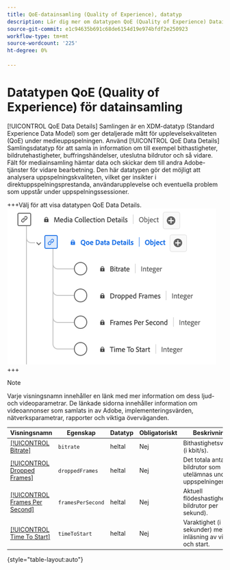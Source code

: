 ```yaml
---
title: QoE-datainsamling (Quality of Experience), datatyp
description: Lär dig mer om datatypen QoE (Quality of Experience) Datainsamling av typen XDM (Experience Data Model).
source-git-commit: e1c94635b691c68de6154d19e974bfdf2e250923
workflow-type: tm+mt
source-wordcount: '225'
ht-degree: 0%

---
```


# Datatypen QoE (Quality of Experience) för datainsamling

[!UICONTROL QoE Data Details] Samlingen är en XDM-datatyp (Standard Experience Data Model) som ger detaljerade mått för upplevelsekvaliteten (QoE) under medieuppspelningen. Använd [!UICONTROL QoE Data Details] Samlingsdatatyp för att samla in information om till exempel bithastigheter, bildrutehastigheter, buffringshändelser, uteslutna bildrutor och så vidare. Fält för mediainsamling hämtar data och skickar dem till andra Adobe-tjänster för vidare bearbetning. Den här datatypen gör det möjligt att analysera uppspelningskvaliteten, vilket ger insikter i direktuppspelningsprestanda, användarupplevelse och eventuella problem som uppstår under uppspelningssessioner.

+++Välj för att visa datatypen QoE Data Details.
![Ett diagram över datatypen QoE (Quality of Experience) Data Details Collection.](../images/data-types/qoe-data-details-collection.png)
+++

>[!NOTE]
>
>Varje visningsnamn innehåller en länk med mer information om dess ljud- och videoparametrar. De länkade sidorna innehåller information om videoannonser som samlats in av Adobe, implementeringsvärden, nätverksparametrar, rapporter och viktiga överväganden.

| Visningsnamn | Egenskap | Datatyp | Obligatoriskt | Beskrivning |
|-------------------------------------------------------------------------------------------------------------------------------------------------------------------|--------------------------|-----------|-----------|---------------------------------------------------------------------------------------|
| [[!UICONTROL Bitrate]](https://experienceleague.adobe.com/docs/media-analytics/using/implementation/variables/quality-parameters.html#average-bitrate) | `bitrate` | heltal | Nej | Bithastighetsvärdet (i kbit/s). |
| [[!UICONTROL Dropped Frames]](https://experienceleague.adobe.com/docs/media-analytics/using/implementation/variables/quality-parameters.html#dropped-frames) | `droppedFrames` | heltal | Nej | Det totala antalet bildrutor som utelämnas under uppspelningen. |
| [[!UICONTROL Frames Per Second]](https://experienceleague.adobe.com/docs/media-analytics/using/implementation/variables/quality-parameters.html#frames-per-second) | `framesPerSecond` | heltal | Nej | Aktuell flödeshastighet (i bildrutor per sekund). |
| [[!UICONTROL Time To Start]](https://experienceleague.adobe.com/docs/media-analytics/using/implementation/variables/quality-parameters.html#time-to-start-1) | `timeToStart` | heltal | Nej | Varaktighet (i sekunder) mellan inläsning av video och start. |

{style="table-layout:auto"}
